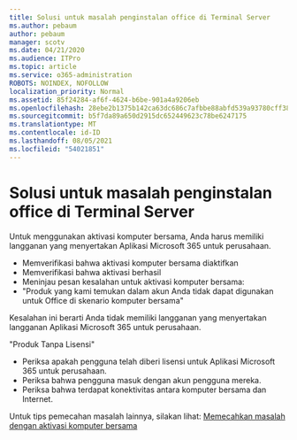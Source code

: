 ```yaml
---
title: Solusi untuk masalah penginstalan office di Terminal Server
ms.author: pebaum
author: pebaum
manager: scotv
ms.date: 04/21/2020
ms.audience: ITPro
ms.topic: article
ms.service: o365-administration
ROBOTS: NOINDEX, NOFOLLOW
localization_priority: Normal
ms.assetid: 85f24284-af6f-4624-b6be-901a4a9206eb
ms.openlocfilehash: 28ebe2b1375b142ca63dc686c7afbbe88abfd539a93780cff3861f80de40b411
ms.sourcegitcommit: b5f7da89a650d2915dc652449623c78be6247175
ms.translationtype: MT
ms.contentlocale: id-ID
ms.lasthandoff: 08/05/2021
ms.locfileid: "54021851"
---
```

# <a name="solutions-for-issues-around-installing-office-on-a-terminal-server"></a>Solusi untuk masalah penginstalan office di Terminal Server

Untuk menggunakan aktivasi komputer bersama, Anda harus memiliki langganan yang menyertakan Aplikasi Microsoft 365 untuk perusahaan.
  
- Memverifikasi bahwa aktivasi komputer bersama diaktifkan
- Memverifikasi bahwa aktivasi berhasil
- Meninjau pesan kesalahan untuk aktivasi komputer bersama:
- "Produk yang kami temukan dalam akun Anda tidak dapat digunakan untuk Office di skenario komputer bersama"
  
Kesalahan ini berarti Anda tidak memiliki langganan yang menyertakan langganan Aplikasi Microsoft 365 untuk perusahaan.

"Produk Tanpa Lisensi"

- Periksa apakah pengguna telah diberi lisensi untuk Aplikasi Microsoft 365 untuk perusahaan.
- Periksa bahwa pengguna masuk dengan akun pengguna mereka.
- Periksa bahwa terdapat konektivitas antara komputer bersama dan Internet.

Untuk tips pemecahan masalah lainnya, silakan lihat: [Memecahkan masalah dengan aktivasi komputer bersama](https://docs.microsoft.com/DeployOffice/troubleshoot-shared-computer-activation)